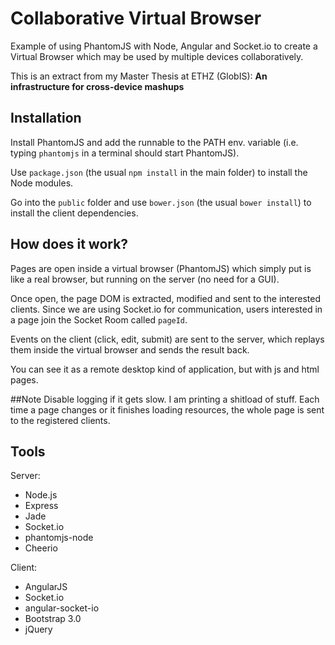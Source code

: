 # Collaborative Virtual Browser

Example of using PhantomJS with Node, Angular and Socket.io to create a Virtual Browser which may be used by multiple devices collaboratively.

This is an extract from my Master Thesis at ETHZ (GlobIS): **An infrastructure for cross-device mashups**

## Installation

Install PhantomJS and add the runnable to the PATH env. variable (i.e. typing `phantomjs` in a terminal should start PhantomJS).

Use `package.json` (the usual `npm install` in the main folder) to install the Node modules. 

Go into the `public` folder and use `bower.json` (the usual `bower install`) to install the client dependencies.

## How does it work?

Pages are open inside a virtual browser (PhantomJS) which simply put is like a real browser, but running on the server (no need for a GUI).

Once open, the page DOM is extracted, modified and sent to the interested clients. Since we are using Socket.io for communication, users interested in a page join the Socket Room called `pageId`.

Events on the client (click, edit, submit) are sent to the server, which replays them inside the virtual browser and sends the result back.

You can see it as a remote desktop kind of application, but with js and html pages.


##Note
Disable logging if it gets slow. I am printing a shitload of stuff. Each time a page changes or it finishes loading resources, the whole page is sent to the registered clients.


## Tools
Server:
* Node.js
* Express
* Jade
* Socket.io
* phantomjs-node
* Cheerio

Client:
* AngularJS
* Socket.io
* angular-socket-io
* Bootstrap 3.0
* jQuery
